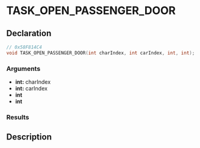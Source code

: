 # TASK_OPEN_PASSENGER_DOOR

## Declaration
```cpp
// 0x58F814C4
void TASK_OPEN_PASSENGER_DOOR(int charIndex, int carIndex, int, int);
```

### Arguments
- **int:** charIndex
- **int:** carIndex
- **int**
- **int**

### Results

## Description
